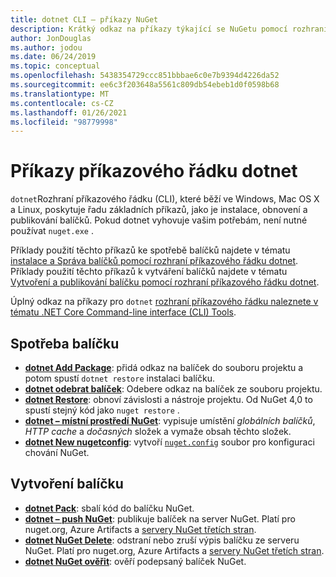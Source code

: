 ```yaml
---
title: dotnet CLI – příkazy NuGet
description: Krátký odkaz na příkazy týkající se NuGetu pomocí rozhraní příkazového řádku dotnet.
author: JonDouglas
ms.author: jodou
ms.date: 06/24/2019
ms.topic: conceptual
ms.openlocfilehash: 5438354729ccc851bbbae6c0e7b9394d4226da52
ms.sourcegitcommit: ee6c3f203648a5561c809db54ebeb1d0f0598b68
ms.translationtype: MT
ms.contentlocale: cs-CZ
ms.lasthandoff: 01/26/2021
ms.locfileid: "98779998"
---
```

# <a name="dotnet-cli-commands"></a>Příkazy příkazového řádku dotnet

`dotnet`Rozhraní příkazového řádku (CLI), které běží ve Windows, Mac OS X a Linux, poskytuje řadu základních příkazů, jako je instalace, obnovení a publikování balíčků. Pokud dotnet vyhovuje vašim potřebám, není nutné používat `nuget.exe` .

Příklady použití těchto příkazů ke spotřebě balíčků najdete v tématu [instalace a Správa balíčků pomocí rozhraní příkazového řádku dotnet](../consume-packages/install-use-packages-dotnet-cli.md). Příklady použití těchto příkazů k vytváření balíčků najdete v tématu [Vytvoření a publikování balíčku pomocí rozhraní příkazového řádku dotnet](../quickstart/create-and-publish-a-package-using-the-dotnet-cli.md).

Úplný odkaz na příkazy pro `dotnet` [rozhraní příkazového řádku naleznete v tématu .NET Core Command-line interface (CLI) Tools](/dotnet/core/tools/?tabs=netcore2x).

## <a name="package-consumption"></a>Spotřeba balíčku

- [**dotnet Add Package**](/dotnet/core/tools/dotnet-add-package): přidá odkaz na balíček do souboru projektu a potom spustí `dotnet restore` instalaci balíčku.
- [**dotnet odebrat balíček**](/dotnet/core/tools/dotnet-remove-package): Odebere odkaz na balíček ze souboru projektu.
- [**dotnet Restore**](/dotnet/core/tools/dotnet-restore?tabs=netcore2x): obnoví závislosti a nástroje projektu. Od NuGet 4,0 to spustí stejný kód jako `nuget restore` .
- [**dotnet – místní prostředí NuGet**](/dotnet/core/tools/dotnet-nuget-locals): vypisuje umístění *globálních balíčků*, *HTTP cache* a *dočasných* složek a vymaže obsah těchto složek.
- [**dotnet New nugetconfig**](/dotnet/core/tools/dotnet-new): vytvoří [`nuget.config`](../reference/nuget-config-file.md) soubor pro konfiguraci chování NuGet.

## <a name="package-creation"></a>Vytvoření balíčku

- [**dotnet Pack**](/dotnet/core/tools/dotnet-pack?tabs=netcore2x): sbalí kód do balíčku NuGet.
- [**dotnet – push NuGet**](/dotnet/core/tools/dotnet-nuget-push): publikuje balíček na server NuGet. Platí pro nuget.org, Azure Artifacts a [servery NuGet třetích stran](../hosting-packages/overview.md).
- [**dotnet NuGet Delete**](/dotnet/core/tools/dotnet-nuget-delete): odstraní nebo zruší výpis balíčku ze serveru NuGet. Platí pro nuget.org, Azure Artifacts a [servery NuGet třetích stran](../hosting-packages/overview.md).
- [**dotnet NuGet ověřit**](/dotnet/core/tools/dotnet-nuget-verify): ověří podepsaný balíček NuGet.
